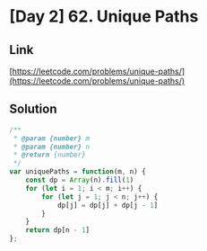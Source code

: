 # [Day 2] 62. Unique Paths

<a name="ZhVsG"></a>
## Link
[https://leetcode.com/problems/unique-paths/](https://leetcode.com/problems/unique-paths/)
<a name="UKXiT"></a>
## Solution
```javascript
/**
 * @param {number} m
 * @param {number} n
 * @return {number}
 */
var uniquePaths = function(m, n) {
    const dp = Array(n).fill(1)
    for (let i = 1; i < m; i++) {
        for (let j = 1; j < n; j++) {
            dp[j] = dp[j] + dp[j - 1]
        }
    }
    return dp[n - 1]
};
```
